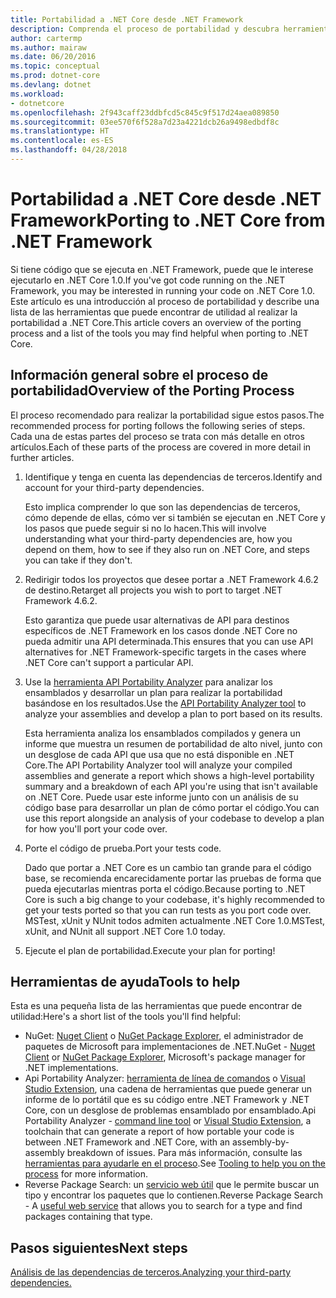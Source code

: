 ```yaml
---
title: Portabilidad a .NET Core desde .NET Framework
description: Comprenda el proceso de portabilidad y descubra herramientas que le pueden resultar útiles al realizar la portabilidad de un proyecto de .NET Framework a .NET Core.
author: cartermp
ms.author: mairaw
ms.date: 06/20/2016
ms.topic: conceptual
ms.prod: dotnet-core
ms.devlang: dotnet
ms.workload:
- dotnetcore
ms.openlocfilehash: 2f943caff23ddbfcd5c845c9f517d24aea089850
ms.sourcegitcommit: 03ee570f6f528a7d23a4221dcb26a9498edbdf8c
ms.translationtype: HT
ms.contentlocale: es-ES
ms.lasthandoff: 04/28/2018
---
```

# <a name="porting-to-net-core-from-net-framework"></a><span data-ttu-id="f57f9-103">Portabilidad a .NET Core desde .NET Framework</span><span class="sxs-lookup"><span data-stu-id="f57f9-103">Porting to .NET Core from .NET Framework</span></span>

<span data-ttu-id="f57f9-104">Si tiene código que se ejecuta en .NET Framework, puede que le interese ejecutarlo en .NET Core 1.0.</span><span class="sxs-lookup"><span data-stu-id="f57f9-104">If you've got code running on the .NET Framework, you may be interested in running your code on .NET Core 1.0.</span></span>  <span data-ttu-id="f57f9-105">Este artículo es una introducción al proceso de portabilidad y describe una lista de las herramientas que puede encontrar de utilidad al realizar la portabilidad a .NET Core.</span><span class="sxs-lookup"><span data-stu-id="f57f9-105">This article covers an overview of the porting process and a list of the tools you may find helpful when porting to .NET Core.</span></span>

## <a name="overview-of-the-porting-process"></a><span data-ttu-id="f57f9-106">Información general sobre el proceso de portabilidad</span><span class="sxs-lookup"><span data-stu-id="f57f9-106">Overview of the Porting Process</span></span>

<span data-ttu-id="f57f9-107">El proceso recomendado para realizar la portabilidad sigue estos pasos.</span><span class="sxs-lookup"><span data-stu-id="f57f9-107">The recommended process for porting follows the following series of steps.</span></span>  <span data-ttu-id="f57f9-108">Cada una de estas partes del proceso se trata con más detalle en otros artículos.</span><span class="sxs-lookup"><span data-stu-id="f57f9-108">Each of these parts of the process are covered in more detail in further articles.</span></span>

1. <span data-ttu-id="f57f9-109">Identifique y tenga en cuenta las dependencias de terceros.</span><span class="sxs-lookup"><span data-stu-id="f57f9-109">Identify and account for your third-party dependencies.</span></span>

   <span data-ttu-id="f57f9-110">Esto implica comprender lo que son las dependencias de terceros, cómo depende de ellas, cómo ver si también se ejecutan en .NET Core y los pasos que puede seguir si no lo hacen.</span><span class="sxs-lookup"><span data-stu-id="f57f9-110">This will involve understanding what your third-party dependencies are, how you depend on them, how to see if they also run on .NET Core, and steps you can take if they don't.</span></span>
   
2. <span data-ttu-id="f57f9-111">Redirigir todos los proyectos que desee portar a .NET Framework 4.6.2 de destino.</span><span class="sxs-lookup"><span data-stu-id="f57f9-111">Retarget all projects you wish to port to target .NET Framework 4.6.2.</span></span>

   <span data-ttu-id="f57f9-112">Esto garantiza que puede usar alternativas de API para destinos específicos de .NET Framework en los casos donde .NET Core no pueda admitir una API determinada.</span><span class="sxs-lookup"><span data-stu-id="f57f9-112">This ensures that you can use API alternatives for .NET Framework-specific targets in the cases where .NET Core can't support a particular API.</span></span>
   
3. <span data-ttu-id="f57f9-113">Use la [herramienta API Portability Analyzer](https://github.com/Microsoft/dotnet-apiport/) para analizar los ensamblados y desarrollar un plan para realizar la portabilidad basándose en los resultados.</span><span class="sxs-lookup"><span data-stu-id="f57f9-113">Use the [API Portability Analyzer tool](https://github.com/Microsoft/dotnet-apiport/) to analyze your assemblies and develop a plan to port based on its results.</span></span>

   <span data-ttu-id="f57f9-114">Esta herramienta analiza los ensamblados compilados y genera un informe que muestra un resumen de portabilidad de alto nivel, junto con un desglose de cada API que usa que no está disponible en .NET Core.</span><span class="sxs-lookup"><span data-stu-id="f57f9-114">The API Portability Analyzer tool will analyze your compiled assemblies and generate a report which shows a high-level portability summary and a breakdown of each API you're using that isn't available on .NET Core.</span></span>  <span data-ttu-id="f57f9-115">Puede usar este informe junto con un análisis de su código base para desarrollar un plan de cómo portar el código.</span><span class="sxs-lookup"><span data-stu-id="f57f9-115">You can use this report alongside an analysis of your codebase to develop a plan for how you'll port your code over.</span></span>
   
4. <span data-ttu-id="f57f9-116">Porte el código de prueba.</span><span class="sxs-lookup"><span data-stu-id="f57f9-116">Port your tests code.</span></span>

   <span data-ttu-id="f57f9-117">Dado que portar a .NET Core es un cambio tan grande para el código base, se recomienda encarecidamente portar las pruebas de forma que pueda ejecutarlas mientras porta el código.</span><span class="sxs-lookup"><span data-stu-id="f57f9-117">Because porting to .NET Core is such a big change to your codebase, it's highly recommended to get your tests ported so that you can run tests as you port code over.</span></span>  <span data-ttu-id="f57f9-118">MSTest, xUnit y NUnit todos admiten actualmente .NET Core 1.0.</span><span class="sxs-lookup"><span data-stu-id="f57f9-118">MSTest, xUnit, and NUnit all support .NET Core 1.0 today.</span></span>
   
6. <span data-ttu-id="f57f9-119">Ejecute el plan de portabilidad.</span><span class="sxs-lookup"><span data-stu-id="f57f9-119">Execute your plan for porting!</span></span>

## <a name="tools-to-help"></a><span data-ttu-id="f57f9-120">Herramientas de ayuda</span><span class="sxs-lookup"><span data-stu-id="f57f9-120">Tools to help</span></span>

<span data-ttu-id="f57f9-121">Esta es una pequeña lista de las herramientas que puede encontrar de utilidad:</span><span class="sxs-lookup"><span data-stu-id="f57f9-121">Here's a short list of the tools you'll find helpful:</span></span>

* <span data-ttu-id="f57f9-122">NuGet: [Nuget Client](https://dist.nuget.org/index.html) o [NuGet Package Explorer](https://github.com/NuGetPackageExplorer/NuGetPackageExplorer), el administrador de paquetes de Microsoft para implementaciones de .NET.</span><span class="sxs-lookup"><span data-stu-id="f57f9-122">NuGet - [Nuget Client](https://dist.nuget.org/index.html) or [NuGet Package Explorer](https://github.com/NuGetPackageExplorer/NuGetPackageExplorer), Microsoft's package manager for .NET implementations.</span></span>
* <span data-ttu-id="f57f9-123">Api Portability Analyzer: [herramienta de línea de comandos](https://github.com/Microsoft/dotnet-apiport/releases) o [Visual Studio Extension](https://visualstudiogallery.msdn.microsoft.com/1177943e-cfb7-4822-a8a6-e56c7905292b), una cadena de herramientas que puede generar un informe de lo portátil que es su código entre .NET Framework y .NET Core, con un desglose de problemas ensamblado por ensamblado.</span><span class="sxs-lookup"><span data-stu-id="f57f9-123">Api Portability Analyzer - [command line tool](https://github.com/Microsoft/dotnet-apiport/releases) or [Visual Studio Extension](https://visualstudiogallery.msdn.microsoft.com/1177943e-cfb7-4822-a8a6-e56c7905292b), a toolchain that can generate a report of how portable your code is between .NET Framework and .NET Core, with an assembly-by-assembly breakdown of issues.</span></span>  <span data-ttu-id="f57f9-124">Para más información, consulte las [herramientas para ayudarle en el proceso](https://github.com/Microsoft/dotnet-apiport/blob/master/docs/HowTo/).</span><span class="sxs-lookup"><span data-stu-id="f57f9-124">See [Tooling to help you on the process](https://github.com/Microsoft/dotnet-apiport/blob/master/docs/HowTo/) for more information.</span></span>
* <span data-ttu-id="f57f9-125">Reverse Package Search: un [servicio web útil](https://packagesearch.azurewebsites.net) que le permite buscar un tipo y encontrar los paquetes que lo contienen.</span><span class="sxs-lookup"><span data-stu-id="f57f9-125">Reverse Package Search - A [useful web service](https://packagesearch.azurewebsites.net) that allows you to search for a type and find packages containing that type.</span></span>

## <a name="next-steps"></a><span data-ttu-id="f57f9-126">Pasos siguientes</span><span class="sxs-lookup"><span data-stu-id="f57f9-126">Next steps</span></span>

[<span data-ttu-id="f57f9-127">Análisis de las dependencias de terceros.</span><span class="sxs-lookup"><span data-stu-id="f57f9-127">Analyzing your third-party dependencies.</span></span>](third-party-deps.md)
   
